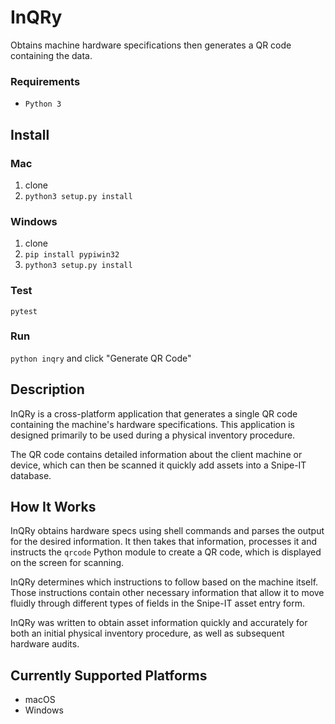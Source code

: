 # InQRy
Obtains machine hardware specifications then generates a QR code containing
the data.

### Requirements
- `Python 3`

## Install
### Mac
1. clone
2. `python3 setup.py install`

### Windows
1. clone  
2. `pip install pypiwin32`  
3. `python3 setup.py install`  

### Test
`pytest`


### Run
`python inqry` and click "Generate QR Code"

## Description

InQRy is a cross-platform application that generates a single QR code containing the machine's hardware
specifications. This application is designed primarily to be used during a physical inventory procedure.

The QR code contains detailed information about the client machine or device,
which can then be scanned it quickly add assets into a Snipe-IT database.

## How It Works

InQRy obtains hardware specs using shell commands and parses the output for
the desired information. It then takes that information, processes it and
instructs the `qrcode` Python module to create a QR code, which is displayed
on the screen for scanning.

InQRy determines which instructions to follow based on the
machine itself. Those instructions contain other necessary information that
allow it to move fluidly through different types of fields in the Snipe-IT asset
entry form.

InQRy was written to obtain asset information quickly and accurately for both
an initial physical inventory procedure, as well as subsequent hardware audits.

## Currently Supported Platforms
- macOS
- Windows
